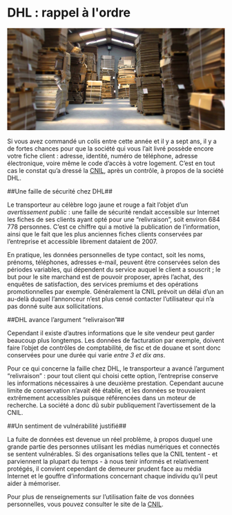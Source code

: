 # DHL : rappel à l'ordre	

![DHL : rappel à l'ordre](img/DHL-rappel-a-l-ordre.png)

Si vous avez commandé un colis entre cette année et il y a sept ans, il y a de fortes chances pour que la société qui vous l’ait livré possède encore votre fiche client : adresse, identité, numéro de téléphone, adresse électronique, voire même le code d’accès à votre logement. C’est en tout cas le constat qu’a dressé la [CNIL](http://www.cnil.fr/linstitution/actualite/article/article/fuite-de-donnees-clients-avertissement-pour-dhl/), après un contrôle, à propos de la société DHL.

##Une faille de sécurité chez DHL##

Le transporteur au célèbre logo jaune et rouge a fait l’objet d’un *avertissement public* : une faille de sécurité rendait accessible sur Internet les fiches de ses clients ayant opté pour une “relivraison”, soit environ 684 778 personnes. C’est ce chiffre qui a motivé la publication de l’information, ainsi que le fait que les plus anciennes fiches clients conservées par l’entreprise et accessible librement dataient de 2007.

En pratique, les données personnelles de type contact, soit les noms, prénoms, téléphones, adresses e-mail, peuvent être conservées selon des périodes variables, qui dépendent du service auquel le client a souscrit ; le but pour le site marchand est de pouvoir proposer, après l’achat, des enquêtes de satisfaction, des services premiums et des opérations promotionnelles par exemple. Généralement la CNIL prévoit un délai d’un an au-delà duquel  l’annonceur n’est plus censé contacter l’utilisateur qui n’a pas donné suite aux sollicitations.

##DHL avance l’argument “relivraison”##

Cependant il existe d’autres informations que le site vendeur peut garder beaucoup plus longtemps. Les données de facturation par exemple, doivent faire l’objet de contrôles de comptabilité, de fisc et de douane et sont donc conservées pour une durée qui varie *entre 3 et dix ans*.

Pour ce qui concerne la faille chez DHL, le transporteur a avancé l’argument “relivraison” : pour tout client qui choisi cette option, l’entreprise conserve les informations nécessaires à une deuxième prestation. Cependant aucune limite de conservation n’avait été établie, et les données se trouvaient extrêmement accessibles puisque référencées dans un moteur de recherche. La société a donc dû subir publiquement l’avertissement de la CNIL.

##Un sentiment de vulnérabilité justifié##

La fuite de données est devenue un réel problème, à propos duquel une grande partie des personnes utilisant les médias numériques et connectés se sentent vulnérables. Si des organisations telles que la CNIL tentent - et parviennent la plupart du temps - à nous tenir informés et relativement protégés, il convient cependant de demeurer prudent face au média Internet et le gouffre d’informations concernant chaque individu qu’il peut aider à mémoriser.

Pour plus de renseignements sur l’utilisation faite de vos données personnelles, vous pouvez consulter le site de la [CNIL](http://www.cnil.fr/).
